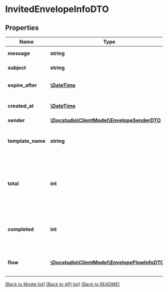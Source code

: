 # InvitedEnvelopeInfoDTO

## Properties
Name | Type | Description | Notes
------------ | ------------- | ------------- | -------------
**message** | **string** | Envelope message | [optional] 
**subject** | **string** | Envelope subject | [optional] 
**expire_after** | [**\DateTime**](\DateTime.md) | Envelope expiration date | [optional] 
**created_at** | [**\DateTime**](\DateTime.md) | Envelope creation date | [optional] 
**sender** | [**\Docstudio\ClientModel\EnvelopeSenderDTO**](EnvelopeSenderDTO.md) |  | [optional] 
**template_name** | **string** | Name of the template of this envelope | [optional] 
**total** | **int** | Total number of roles assigned for processing of this envelope | [optional] 
**completed** | **int** | Number of roles completed processing of this envelope | [optional] 
**flow** | [**\Docstudio\ClientModel\EnvelopeFlowInfoDTO[]**](EnvelopeFlowInfoDTO.md) | Detailed information about every role | [optional] 

[[Back to Model list]](../../README.md#documentation-for-models) [[Back to API list]](../../README.md#documentation-for-api-endpoints) [[Back to README]](../../README.md)

